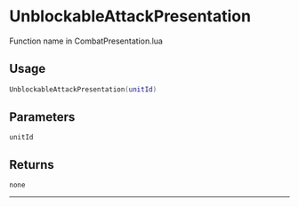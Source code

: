 # UnblockableAttackPresentation
Function name in CombatPresentation.lua
## Usage
```lua
UnblockableAttackPresentation(unitId)
```
## Parameters
`unitId`
## Returns
`none`

---